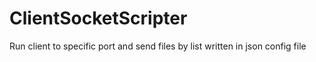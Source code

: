 # ClientSocketScripter
Run client to specific port and send files by list written in json config file
